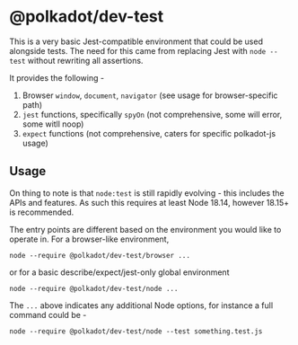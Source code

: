 # @polkadot/dev-test

This is a very basic Jest-compatible environment that could be used alongside tests. The need for this came from replacing Jest with `node --test` without rewriting all assertions.

It provides the following -

1. Browser `window`, `document`, `navigator` (see usage for browser-specific path)
2. `jest` functions, specifically `spyOn` (not comprehensive, some will error, some witll noop)
3. `expect` functions (not comprehensive, caters for specific polkadot-js usage)


## Usage

On thing to note is that `node:test` is still rapidly evolving - this includes the APIs and features. As such this requires at least Node 18.14, however 18.15+ is recommended.

The entry points are different based on the environment you would like to operate in. For a browser-like environment,

```
node --require @polkadot/dev-test/browser ...
```

or for a basic describe/expect/jest-only global environment

```
node --require @polkadot/dev-test/node ...
```

The `...` above indicates any additional Node options, for instance a full command could be -

```
node --require @polkadot/dev-test/node --test something.test.js
```
